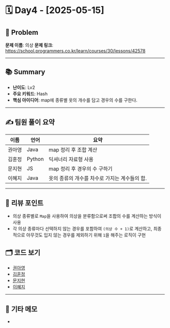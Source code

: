 # 🗓️ Day4 - [2025-05-15]

## 🧩 Problem

**문제 이름**: 의상
**문제 링크**: https://school.programmers.co.kr/learn/courses/30/lessons/42578

---

## 📚 Summary

- **난이도**: Lv2
- **주요 키워드**: Hash
- **핵심 아이디어**: map에 종류별 옷의 개수를 담고 경우의 수를 구한다.

---

## ✍️ 팀원 풀이 요약

| 이름   | 언어   | 요약                                          |
| ------ | ------ | --------------------------------------------- |
| 권아영 | Java   | map 정리 후 조합 계산                         |
| 김훈정 | Python | 딕셔너리 자료형 사용                          |
| 문지현 | JS     | map 정리 후 경우의 수 구하기                  |
| 이혜지 | Java   | 옷의 종류의 개수를 차수로 가지는 계수들의 합. |

---

## 🧠 리뷰 포인트

- 의상 종류별로 `Map`을 사용하여 의상을 분류함으로써 조합의 수를 계산하는 방식이 사용
- 각 의상 종류마다 선택하지 않는 경우를 포함하여 `(의상 수 + 1)`로 계산하고, 최종적으로 아무것도 입지 않는 경우를 제외하기 위해 `1`을 해주는 로직이 구현

## 🗂️ 코드 보기

- [권아영](./Ahyeong0515.java)
- [김훈정](./hoonjeong0515.py)
- [문지현](./Jihyeon0515.js)
- [이혜지](./Hyeji0515.java)

---

## 💬 기타 메모

-
